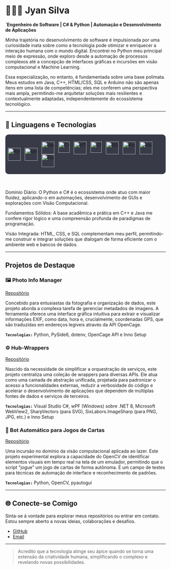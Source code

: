 
# 👨🏻‍💻 Jyan Silva

**`Engenheiro de Software | C# & Python | Automação e Desenvolvimento de Aplicações**

Minha trajetória no desenvolvimento de software é impulsionada por uma curiosidade inata sobre como a tecnologia pode otimizar e enriquecer a interação humana com o mundo digital. Encontrei no Python meu principal meio de expressão, onde exploro desde a automação de processos complexos até a concepção de interfaces gráficas e incursões em visão computacional e Machine Learning.

Essa especialização, no entanto, é fundamentada sobre uma base polímata. Meus estudos em Java, C++, HTML/CSS, SQL e Arduino não são apenas itens em uma lista de competências; eles me conferem uma perspectiva mais ampla, permitindo-me arquitetar soluções mais resilientes e contextualmente adaptadas, independentemente do ecossistema tecnológico.

---

## 🤖 Linguagens e Tecnologias

<div>
  <span style="display:inline-flex; align-items:center; background-color:#383b47; padding:8px; border-radius:10px; flex-wrap:nowrap; white-space:nowrap;">
  <img
      align="left"
      alt="Python"
      title="Python"
      width="40px"
      style="padding-right: 10px;"
      src="https://cdn.jsdelivr.net/gh/devicons/devicon@latest/icons/python/python-original-wordmark.svg" />

  <img
    align="left"
    alt="Unity"
    title="Unity"
    width="40px"
    style="padding-right: 10px;"
    src="https://cdn.jsdelivr.net/gh/devicons/devicon@latest/icons/unity/unity-original-wordmark.svg"
    />

  <img
      align="left"
      alt="Java"
      title="Java (base acadêmica e projetos)"
      width="40px"
      style="padding-right: 10px;"
      src="https://cdn.jsdelivr.net/gh/devicons/devicon@latest/icons/java/java-original-wordmark.svg" />
  <img
      align="left"
      alt="C++"
      title="C++ (base acadêmica e projetos)"
      width="35px"
      style="padding-right: 10px;"
      src="https://cdn.jsdelivr.net/gh/devicons/devicon@latest/icons/cplusplus/cplusplus-original.svg" />
  <img
      align="left"
      alt="HTML5"
      title="HTML5 (fundamentos para integrações e interfaces)"
      width="40px"
      style="padding-right: 10px;"
      src="https://cdn.jsdelivr.net/gh/devicons/devicon@latest/icons/html5/html5-original-wordmark.svg" />
  <img
      align="left"
      alt="CSS"
      title="CSS (fundamentos para interfaces web)"
      width="35px"
      style="padding-right: 10px;"
      src="https://cdn.jsdelivr.net/gh/devicons/devicon@latest/icons/css3/css3-original.svg"/>
  <img
      align="left"
      alt="SQL"
      title="SQL (base acadêmica e integração de dados)"
      width="40px"
      style="padding-right: 10px;"
      src="https://cdn.jsdelivr.net/gh/devicons/devicon@latest/icons/azuresqldatabase/azuresqldatabase-original.svg" />
  <img
      align="left"
      alt="Arduino"
      title="Arduino (prototipagem e automação física)"
      width="40px"
      style="padding-right: 10px;"
      src="https://cdn.jsdelivr.net/gh/devicons/devicon@latest/icons/arduino/arduino-original-wordmark.svg" /><img
      align="left"
      alt="Visual Studio"
      title="Visual Studio"
      width="40px"
      style="padding-right: 10px;"
      src="https://cdn.jsdelivr.net/gh/devicons/devicon@latest/icons/visualstudio/visualstudio-original.svg" /><img
      align="left"
      alt="FireBase"
      title="Backend"
      width="40px"
      style="padding-right: 10px;"
      src="https://cdn.jsdelivr.net/gh/devicons/devicon@latest/icons/firebase/firebase-original.svg" />
    </span>
</div>

<br clear="left"/>
<br/>

Domínio Diário: O Python e C# é o ecossistema onde atuo com maior fluidez, aplicando-o em automações, desenvolvimento de GUIs e explorações com Visão Computacional.

Fundamentos Sólidos: A base acadêmica e prática em C++ e Java me confere rigor lógico e uma compreensão profunda de paradigmas de programação.

Visão Integrada: HTML, CSS, e SQL complementam meu perfil, permitindo-me construir e integrar soluções que dialogam de forma eficiente com o ambiente web e bancos de dados.

---

## Projetos de Destaque
### 🖼️ Photo Info Manager

[Repositório](https://github.com/JyanDev/photo-info-manager)

Concebido para entusiastas da fotografia e organização de dados, este projeto aborda a complexa tarefa de gerenciar metadados de imagens. A ferramenta oferece uma interface gráfica intuitiva para extrair e visualizar informações EXIF, como data, hora e, crucialmente, coordenadas GPS, que são traduzidas em endereços legíveis através da API OpenCage.

**`Tecnologias:`** Python, PySide6, dotenv, OpenCage API e Inno Setup

### ⚙️ Hub-Wrappers

[Repositório](https://github.com/JyanDev/Hub-Wrappers)

Nascido da necessidade de simplificar a orquestração de serviços, este projeto centraliza uma coleção de wrappers para diversas APIs. Ele atua como uma camada de abstração unificada, projetada para padronizar o acesso a funcionalidades externas, reduzir a verbosidade do código e acelerar o desenvolvimento de aplicações que dependem de múltiplas fontes de dados e serviços de terceiros.

**`Tecnologias:`** Visual Studio C#, wPF (Windows) sobre .NET 8, Microsoft WebView2, SharpVectors (para SVG), SixLabors.ImageSharp (para PNG, JPG, etc.) e Inno Setup

### 🎴 Bot Automático para Jogos de Cartas

[Repositório](https://github.com/JyanDev/bot-jogador-de-cartas)

Uma incursão no domínio da visão computacional aplicada ao lazer. Este projeto experimental explora a capacidade do OpenCV de identificar elementos visuais em tempo real na tela de um emulador, permitindo que o script "jogue" um jogo de cartas de forma autônoma. É um campo de testes para técnicas de automação de interface e reconhecimento de padrões.

**`Tecnologias:`** Python, OpenCV, pyautogui

---

## 🌐 Conecte-se Comigo
Sinta-se à vontade para explorar meus repositórios ou entrar em contato. Estou sempre aberto a novas ideias, colaborações e desafios.
* [GitHub](https://github.com/JyanDev)
* [ Email ](mailto:jyandasilva@gmail.com)

---

> Acredito que a tecnologia atinge seu ápice quando se torna uma extensão da criatividade humana, simplificando o complexo e revelando novas possibilidades.
